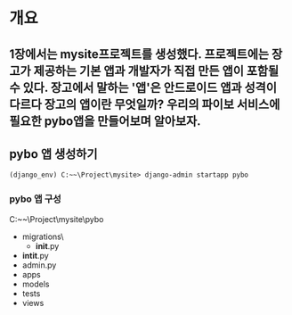 # 개요
1장에서는 mysite프로젝트를 생성했다. 프로젝트에는 장고가 제공하는 기본 앱과 개발자가 직접 만든 앱이 포함될 수 있다.
장고에서 말하는 '앱'은 안드로이드 앱과 성격이 다르다
장고의 앱이란 무엇일까? 우리의 파이보 서비스에 필요한 pybo앱을 만들어보며 알아보자.
---

## pybo 앱 생성하기

~~~
(django_env) C:~~\Project\mysite> django-admin startapp pybo
~~~

### pybo 앱 구성
C:~~\Project\mysite\pybo
- migrations\
  - __init__.py  
- __intit__.py
- admin.py
- apps
- models
- tests
- views
